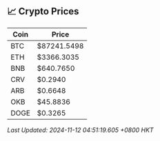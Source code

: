 ## 📈 Crypto Prices

| Coin | Price |
| ---- | ----- |
| BTC | $87241.5498 |
| ETH | $3366.3035 |
| BNB | $640.7650 |
| CRV | $0.2940 |
| ARB | $0.6648 |
| OKB | $45.8836 |
| DOGE | $0.3265 |

_Last Updated: 2024-11-12 04:51:19.605 +0800 HKT_